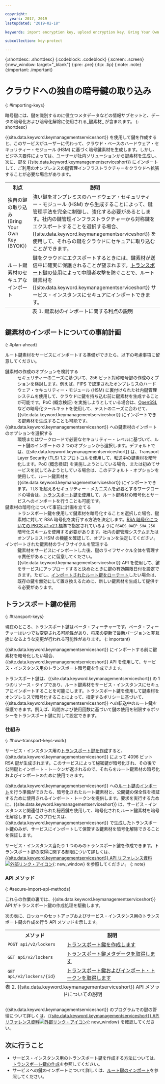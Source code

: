 ```yaml
---

copyright:
  years: 2017, 2019
lastupdated: "2019-02-18"

keywords: import encryption key, upload encryption key, Bring Your Own Key, BYOK, secure import, transport encryption key 

subcollection: key-protect

---
```


{:shortdesc: .shortdesc}
{:codeblock: .codeblock}
{:screen: .screen}
{:new_window: target="_blank"}
{:pre: .pre}
{:tip: .tip}
{:note: .note}
{:important: .important}

# クラウドへの独自の暗号鍵の取り込み
{: #importing-keys}

暗号鍵には、鍵を識別するのに役立つメタデータなどの情報サブセットと、データの暗号化および暗号化解除に使用される_鍵素材_ が含まれます。
{: shortdesc}

{{site.data.keyword.keymanagementserviceshort}} を使用して鍵を作成すると、このサービスがユーザーに代わって、クラウド・ベースのハードウェア・セキュリティー・モジュール (HSM) に基づく暗号鍵素材を生成します。しかし、ビジネス要件によっては、ユーザーが社内ソリューションから鍵素材を生成し、次に、鍵を {{site.data.keyword.keymanagementserviceshort}} にインポートして、ご利用のオンプレミスの鍵管理インフラストラクチャーをクラウドへ拡張することが必要な場合があります。

<table>
  <th>利点</th>
  <th>説明</th>
  <tr>
    <td>独自の鍵の取り込み (Bring Your Own Key (BYOK))</td>
    <td>強い鍵をオンプレミスのハードウェア・セキュリティー・モジュール (HSM) から生成することによって、鍵管理手法を完全に制御し、強化する必要があるとします。社内の鍵管理インフラストラクチャーから対称鍵をエクスポートすることを選択する場合、{{site.data.keyword.keymanagementserviceshort}} を使用して、それらの鍵をクラウドにセキュアに取り込むことができます。</td>
  </tr>
  <tr>
    <td>ルート鍵素材のセキュアなインポート</td>
    <td>鍵をクラウドにエクスポートするときには、鍵素材が送信中に確実に保護されることが望まれます。<a href="#transport-keys">トランスポート鍵の使用</a>によって中間者攻撃を防ぐことで、ルート鍵素材を {{site.data.keyword.keymanagementserviceshort}} サービス・インスタンスにセキュアにインポートできます。</td>
  </tr>
  <caption style="caption-side:bottom;">表 1. 鍵素材のインポートに関する利点の説明</caption>
</table>


## 鍵素材のインポートについての事前計画
{: #plan-ahead}

ルート鍵素材をサービスにインポートする準備ができたら、以下の考慮事項に留意してください。

<dl>
  <dt>鍵素材の作成のオプションを検討する</dt>
    <dd>セキュリティーのニーズに基づいて、256 ビット対称暗号鍵の作成のオプションを検討します。例えば、FIPS で認定されたオンプレミスのハードウェア・セキュリティー・モジュール (HSM) に裏付けられた社内鍵管理システムを使用して、クラウドに鍵を持ち込む前に鍵素材を生成することが可能です。PoC (概念検証) を実施しようとしている場合は、<a href="https://www.openssl.org/" target="_blank">OpenSSL</a> などの暗号化ツールキットを使用して、テストのニーズに合わせて、{{site.data.keyword.keymanagementserviceshort}} にインポートできる鍵素材を生成することも可能です。</dd>
  <dt>{{site.data.keyword.keymanagementserviceshort}} への鍵素材のインポートのオプションを選択する</dt>
    <dd>環境またはワークロードで必要なセキュリティー・レベルに基づいて、ルート鍵のインポートの 2 つのオプションから選択します。デフォルトでは、{{site.data.keyword.keymanagementserviceshort}} は、Transport Layer Security (TLS) 1.2 プロトコルを使用して、転送中の鍵素材を暗号化します。PoC (概念検証) を実施しようとしている場合、または初めてサービスを試してみようとしている場合は、このデフォルト・オプションを使用して、ルート鍵素材を {{site.data.keyword.keymanagementserviceshort}} にインポートできます。TLS を超えるセキュリティー・メカニズムを必要とするワークロードの場合は、<a href="#transport-keys">トランスポート鍵を使用</a>して、ルート鍵素材の暗号化とサービスへのインポートを行うことも可能です。</dd>
  <dt>鍵素材の暗号化について事前に計画を立てる</dt>
    <dd>トランスポート鍵を使用して鍵素材を暗号化することを選択した場合、鍵素材に対して RSA 暗号化を実行する方法を決定します。<a href="https://tools.ietf.org/html/rfc3447" target="_blank">RSA 暗号化についての PKCS #1 v2.1 標準</a>で指定されているように <code>RSAES_OAEP_SHA_256</code> 暗号化スキームを使用する必要があります。社内の鍵管理システムまたはオンプレミス HSM の機能を確認して、オプションを決定してください。</dd>
  <dt>インポートされた鍵素材のライフサイクルを管理する</dt>
    <dd>鍵素材をサービスにインポートした後、鍵のライフサイクル全体を管理する責任があることに留意してください。{{site.data.keyword.keymanagementserviceshort}} API を使用して、鍵をサービスにアップロードすると決めたときに鍵の有効期限日付を設定できます。ただし、<a href="/docs/services/key-protect?topic=key-protect-rotate-keys">インポートされたルート鍵をローテート</a>したい場合は、既存の鍵を無効にして置き換えるために、新しい鍵素材を生成して提供する必要があります。</dd>
</dl>

## トランスポート鍵の使用
{: #transport-keys}

現在のところ、トランスポート鍵はベータ・フィーチャーです。ベータ・フィーチャーはいつでも変更される可能性があり、将来の更新で最新バージョンと非互換になるような変更が行われる可能性があります。
{: important}

{{site.data.keyword.keymanagementserviceshort}} にインポートする前に鍵素材を暗号化したい場合、{{site.data.keyword.keymanagementserviceshort}} API を使用して、サービス・インスタンス用のトランスポート暗号鍵を作成できます。 

トランスポート鍵は、{{site.data.keyword.keymanagementserviceshort}} の 1 つのリソース・タイプであり、ルート鍵素材をサービス・インスタンスにセキュアにインポートすることを可能にします。トランスポート鍵を使用して鍵素材をオンプレミスで暗号化することによって、指定するポリシーに基づいて、{{site.data.keyword.keymanagementserviceshort}} への転送中のルート鍵を保護できます。例えば、時間および使用回数に基づいて鍵の使用を制限するポリシーをトランスポート鍵に対して設定できます。

### 仕組み
{: #how-transport-keys-work}

サービス・インスタンス用の[トランスポート鍵を作成](/docs/services/key-protect?topic=key-protect-create-transport-keys)すると、{{site.data.keyword.keymanagementserviceshort}} によって 4096 ビット RSA 鍵が生成されます。このサービスによって秘密鍵が暗号化され、その後で公開鍵とインポート・トークンが返されるので、それらをルート鍵素材の暗号化およびインポートのために使用できます。 

{{site.data.keyword.keymanagementserviceshort}} への[ルート鍵のインポート](/docs/services/key-protect?topic=key-protect-import-root-keys#api)を行う準備ができたら、暗号化されたルート鍵素材と、公開鍵の保全性を検証するために使用されるインポート・トークンを提供します。要求を実行するために、{{site.data.keyword.keymanagementserviceshort}} は、サービス・インスタンスと関連付けられた秘密鍵を使用して、暗号化されたルート鍵素材を暗号化解除します。このプロセスは、{{site.data.keyword.keymanagementserviceshort}} で生成したトランスポート鍵のみが、サービスにインポートして保管する鍵素材を暗号化解除できることを保証します。

サービス・インスタンス当たり 1 つのみのトランスポート鍵を作成できます。トランスポート鍵の取得に関する制限について詳しくは、[{{site.data.keyword.keymanagementserviceshort}} API リファレンス資料 ![外部リンク・アイコン](../../../icons/launch-glyph.svg "外部リンク・アイコン")](https://{DomainName}/apidocs/key-protect){: new_window} を参照してください。
{: note} 

### API メソッド
{: #secure-import-api-methods}

これらの作業の裏では、{{site.data.keyword.keymanagementserviceshort}} API がトランスポート鍵の作成処理を駆動します。  

次の表に、ロッカーのセットアップおよびサービス・インスタンス用のトランスポート鍵の作成を行う API メソッドを示します。

<table>
  <tr>
    <th>メソッド</th>
    <th>説明</th>
  </tr>
  <tr>
    <td><code>POST api/v2/lockers</code></td>
    <td><a href="/docs/services/key-protect?topic=key-protect-create-transport-keys">トランスポート鍵を作成します</a></td>
  </tr>
  <tr>
    <td><code>GET api/v2/lockers</code></td>
    <td><a href="/docs/services/key-protect?topic=key-protect-create-transport-keys">トランスポート鍵メタデータを取得します</a></td>
  </tr>
  <tr>
    <td><code>GET api/v2/lockers/{id}</code></td>
    <td><a href="/docs/services/key-protect?topic=key-protect-import-root-keys">トランスポート鍵およびインポート・トークンを取得します</a></td>
  </tr>
  <caption style="caption-side:bottom;">表 2. {{site.data.keyword.keymanagementserviceshort}} API メソッドについての説明</caption>
</table>

{{site.data.keyword.keymanagementserviceshort}} のプログラムでの鍵の管理について詳しくは、[{{site.data.keyword.keymanagementserviceshort}} API リファレンス資料![外部リンク・アイコン](../../../icons/launch-glyph.svg "外部リンク・アイコン")](https://{DomainName}/apidocs/key-protect){: new_window} を確認してください。

## 次に行うこと

- サービス・インスタンス用のトランスポート鍵を作成する方法については、[トランスポート鍵の作成](/docs/services/key-protect?topic=key-protect-create-transport-keys)を参照してください。
- サービスへの鍵のインポートについて詳しくは、[ルート鍵のインポート](/docs/services/key-protect?topic=key-protect-import-root-keys)を参照してください。 
